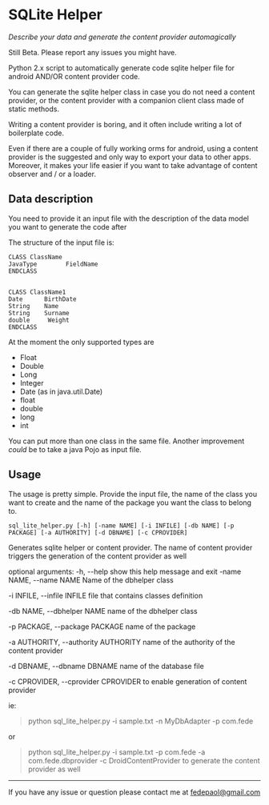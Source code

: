 SQLite Helper
=========

*Describe your data and generate the content provider automagically*

Still Beta. Please report any issues you might have.


Python 2.x script to automatically generate code sqlite helper file for android AND/OR content provider code.

You can generate the sqlite helper class in case you do not need a content provider, or the content provider with a companion client class made of static methods.

Writing a content provider is boring, and it often include writing a lot of boilerplate code. 

Even if there are a couple of fully working orms for android, using a content provider is the suggested and only way to export your data to other apps. 
Moreover, it makes your life easier if you want to take advantage of content observer and / or a loader. 



Data description
-

You need to provide it an input file with the description of the data model you want to generate the code after

The structure of the input file is:
    
    CLASS ClassName
    JavaType        FieldName
    ENDCLASS


    CLASS ClassName1
    Date      BirthDate
    String    Name
    String    Surname
    double     Weight
    ENDCLASS


At the moment the only supported types are 
* Float
* Double
* Long
* Integer 
* Date (as in java.util.Date)
* float
* double
* long
* int

You can put more than one class in the same file.
Another improvement _could_ be to take a java Pojo as input file.

Usage
-

The usage is pretty simple. Provide the input file, the name of the class you want to create and the name of the package you want the class to belong to.


    sql_lite_helper.py [-h] [-name NAME] [-i INFILE] [-db NAME] [-p PACKAGE] [-a AUTHORITY] [-d DBNAME] [-c CPROVIDER]

Generates sqlite helper or content provider. The name of content provider
triggers the generation of the content provider as well

optional arguments:
  -h, --help            show this help message and exit
  -name NAME, --name NAME
                        Name of the dbhelper class
                        
  -i INFILE, --infile INFILE
                        file that contains classes definition
                        
  -db NAME, --dbhelper NAME
                        name of the dbhelper class
                        
  -p PACKAGE, --package PACKAGE
                        name of the package
                        
  -a AUTHORITY, --authority AUTHORITY
                        name of the authority of the content provider
                        
  -d DBNAME, --dbname DBNAME
                        name of the database file
                        
  -c CPROVIDER, --cprovider CPROVIDER
                        to enable generation of content provider


ie:
>python sql_lite_helper.py -i sample.txt -n MyDbAdapter -p com.fede

or

>python sql_lite_helper.py -i sample.txt -p com.fede -a com.fede.dbprovider -c DroidContentProvider
to generate the content provider as well

----


If you have any issue or question  please contact me at fedepaol@gmail.com


